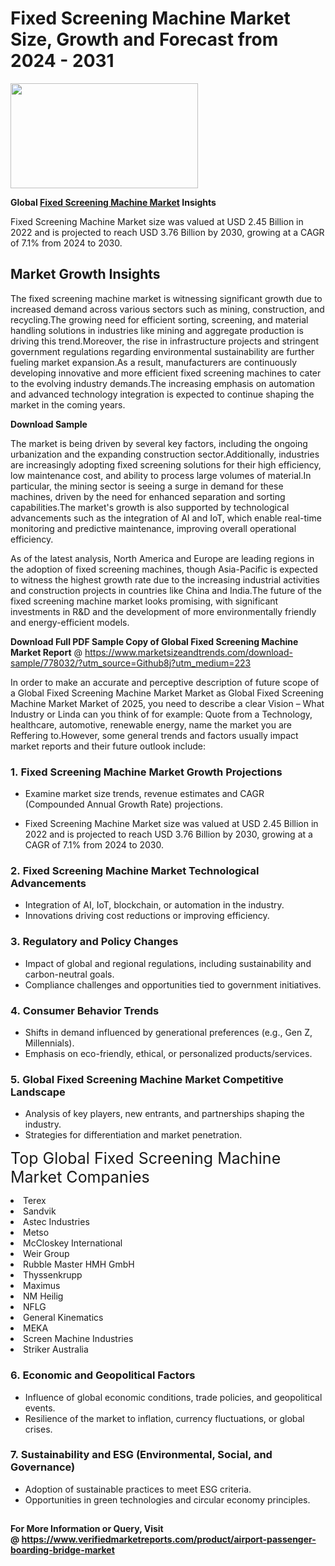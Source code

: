 <H1>Fixed Screening Machine Market Size, Growth and Forecast from 2024 - 2031</H1><img class="aligncenter size-medium wp-image-584254" src="https://thirdeyenews.in/wp-content/uploads/2024/09/Global-Market-Research-300x168.jpeg" alt="" width="300" height="168" /><p><strong>Global&nbsp;<a href="https://www.marketsizeandtrends.com/download-sample/778032/?utm_source=Github8j?utm_medium=223">Fixed Screening Machine Market</a> Insights</strong></p><p>Fixed Screening Machine Market size was valued at USD 2.45 Billion in 2022 and is projected to reach USD 3.76 Billion by 2030, growing at a CAGR of 7.1% from 2024 to 2030.</p><p><h2>Market Growth Insights</h2> <p>The fixed screening machine market is witnessing significant growth due to increased demand across various sectors such as mining, construction, and recycling.The growing need for efficient sorting, screening, and material handling solutions in industries like mining and aggregate production is driving this trend.Moreover, the rise in infrastructure projects and stringent government regulations regarding environmental sustainability are further fueling market expansion.As a result, manufacturers are continuously developing innovative and more efficient fixed screening machines to cater to the evolving industry demands.The increasing emphasis on automation and advanced technology integration is expected to continue shaping the market in the coming years.</p> <p><strong>Download Sample</strong></p> <p>The market is being driven by several key factors, including the ongoing urbanization and the expanding construction sector.Additionally, industries are increasingly adopting fixed screening solutions for their high efficiency, low maintenance cost, and ability to process large volumes of material.In particular, the mining sector is seeing a surge in demand for these machines, driven by the need for enhanced separation and sorting capabilities.The market's growth is also supported by technological advancements such as the integration of AI and IoT, which enable real-time monitoring and predictive maintenance, improving overall operational efficiency.</p> <p>As of the latest analysis, North America and Europe are leading regions in the adoption of fixed screening machines, though Asia-Pacific is expected to witness the highest growth rate due to the increasing industrial activities and construction projects in countries like China and India.The future of the fixed screening machine market looks promising, with significant investments in R&D and the development of more environmentally friendly and energy-efficient models.</p> <p><span class=""><strong>Download Full PDF Sample Copy of Global Fixed Screening Machine Market Report</strong> @ <a href="https://www.marketsizeandtrends.com/download-sample/778032/?utm_source=Github8j?utm_medium=223" target="_blank">https://www.marketsizeandtrends.com/download-sample/778032/?utm_source=Github8j?utm_medium=223</a></span></p><p>In order to make an accurate and perceptive description of future scope of a Global&nbsp;Fixed Screening Machine Market Market as Global&nbsp;Fixed Screening Machine Market Market of 2025, you need to describe a clear Vision &ndash; What Industry or Linda can you think of for example: Quote from a Technology, healthcare, automotive, renewable energy, name the market you are Reffering to.However, some general trends and factors usually impact market reports and their future outlook include:</p><h3>1.&nbsp;<strong>Fixed Screening Machine Market Growth Projections</strong></h3><ul><li>Examine market size trends, revenue estimates and CAGR (Compounded Annual Growth Rate) projections.</li><li><p>Fixed Screening Machine Market size was valued at USD 2.45 Billion in 2022 and is projected to reach USD 3.76 Billion by 2030, growing at a CAGR of 7.1% from 2024 to 2030.</p></li></ul><h3>2.&nbsp;<strong>Fixed Screening Machine Market Technological Advancements</strong></h3><ul><li>Integration of AI, IoT, blockchain, or automation in the industry.</li><li>Innovations driving cost reductions or improving efficiency.</li></ul><h3>3.&nbsp;<strong>Regulatory and Policy Changes</strong></h3><ul><li>Impact of global and regional regulations, including sustainability and carbon-neutral goals.</li><li>Compliance challenges and opportunities tied to government initiatives.</li></ul><h3>4.&nbsp;<strong>Consumer Behavior Trends</strong></h3><ul><li>Shifts in demand influenced by generational preferences (e.g., Gen Z, Millennials).</li><li>Emphasis on eco-friendly, ethical, or personalized products/services.</li></ul><h3>5.&nbsp;<strong>Global Fixed Screening Machine Market Competitive Landscape</strong></h3><ul><li>Analysis of key players, new entrants, and partnerships shaping the industry.</li><li>Strategies for differentiation and market penetration.</li></ul><p data-pm-slice="1 1 []"><span style="color: inherit; font-family: inherit; font-size: 25px;">Top Global Fixed Screening Machine Market Companies</span></p><div class="" data-test-id=""><p><li>Terex</li><li> Sandvik</li><li> Astec Industries</li><li> Metso</li><li> McCloskey International</li><li> Weir Group</li><li> Rubble Master HMH GmbH</li><li> Thyssenkrupp</li><li> Maximus</li><li> NM Heilig</li><li> NFLG</li><li> General Kinematics</li><li> MEKA</li><li> Screen Machine Industries</li><li> Striker Australia</li></p></div><h3>6.&nbsp;<strong>Economic and Geopolitical Factors</strong></h3><ul><li>Influence of global economic conditions, trade policies, and geopolitical events.</li><li>Resilience of the market to inflation, currency fluctuations, or global crises.</li></ul><h3>7.&nbsp;<strong>Sustainability and ESG (Environmental, Social, and Governance)</strong></h3><ul><li>Adoption of sustainable practices to meet ESG criteria.</li><li>Opportunities in green technologies and circular economy principles.</li></ul><h2><strong style="font-size: 14px;">For More Information or Query, Visit @&nbsp;</strong><a style="background-color: #ffffff; font-size: 14px;" href="https://www.marketsizeandtrends.com/report/fixed-screening-machine-market/" target="_blank">https://www.verifiedmarketreports.com/product/airport-passenger-boarding-bridge-market</a></h2>